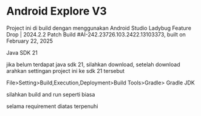 # Android Explore V3

Project ini di build dengan menggunakan Android Studio Ladybug Feature Drop | 2024.2.2 Patch
Build #AI-242.23726.103.2422.13103373, built on February 22, 2025

Java SDK 21

jika belum terdapat java sdk 21, silahkan download, setelah download arahkan settingan project ini ke sdk 21 tersebut

File>Setting>Build,Execution,Deployment>Build Tools>Gradle> Gradle JDK

silahkan build and run seperti biasa

selama requirement diatas terpenuhi
